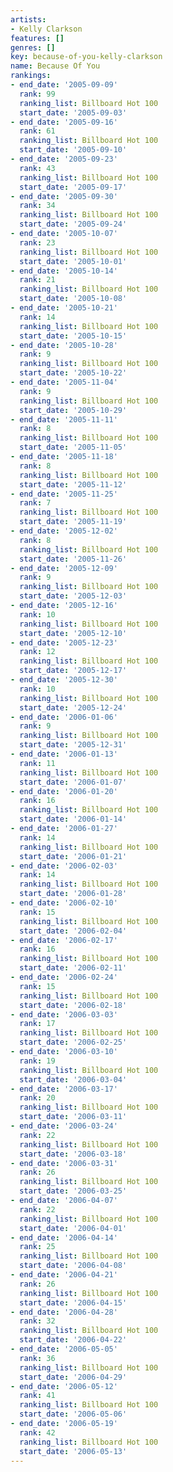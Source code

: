 ```yaml
---
artists:
- Kelly Clarkson
features: []
genres: []
key: because-of-you-kelly-clarkson
name: Because Of You
rankings:
- end_date: '2005-09-09'
  rank: 99
  ranking_list: Billboard Hot 100
  start_date: '2005-09-03'
- end_date: '2005-09-16'
  rank: 61
  ranking_list: Billboard Hot 100
  start_date: '2005-09-10'
- end_date: '2005-09-23'
  rank: 43
  ranking_list: Billboard Hot 100
  start_date: '2005-09-17'
- end_date: '2005-09-30'
  rank: 34
  ranking_list: Billboard Hot 100
  start_date: '2005-09-24'
- end_date: '2005-10-07'
  rank: 23
  ranking_list: Billboard Hot 100
  start_date: '2005-10-01'
- end_date: '2005-10-14'
  rank: 21
  ranking_list: Billboard Hot 100
  start_date: '2005-10-08'
- end_date: '2005-10-21'
  rank: 14
  ranking_list: Billboard Hot 100
  start_date: '2005-10-15'
- end_date: '2005-10-28'
  rank: 9
  ranking_list: Billboard Hot 100
  start_date: '2005-10-22'
- end_date: '2005-11-04'
  rank: 9
  ranking_list: Billboard Hot 100
  start_date: '2005-10-29'
- end_date: '2005-11-11'
  rank: 8
  ranking_list: Billboard Hot 100
  start_date: '2005-11-05'
- end_date: '2005-11-18'
  rank: 8
  ranking_list: Billboard Hot 100
  start_date: '2005-11-12'
- end_date: '2005-11-25'
  rank: 7
  ranking_list: Billboard Hot 100
  start_date: '2005-11-19'
- end_date: '2005-12-02'
  rank: 8
  ranking_list: Billboard Hot 100
  start_date: '2005-11-26'
- end_date: '2005-12-09'
  rank: 9
  ranking_list: Billboard Hot 100
  start_date: '2005-12-03'
- end_date: '2005-12-16'
  rank: 10
  ranking_list: Billboard Hot 100
  start_date: '2005-12-10'
- end_date: '2005-12-23'
  rank: 12
  ranking_list: Billboard Hot 100
  start_date: '2005-12-17'
- end_date: '2005-12-30'
  rank: 10
  ranking_list: Billboard Hot 100
  start_date: '2005-12-24'
- end_date: '2006-01-06'
  rank: 9
  ranking_list: Billboard Hot 100
  start_date: '2005-12-31'
- end_date: '2006-01-13'
  rank: 11
  ranking_list: Billboard Hot 100
  start_date: '2006-01-07'
- end_date: '2006-01-20'
  rank: 16
  ranking_list: Billboard Hot 100
  start_date: '2006-01-14'
- end_date: '2006-01-27'
  rank: 14
  ranking_list: Billboard Hot 100
  start_date: '2006-01-21'
- end_date: '2006-02-03'
  rank: 14
  ranking_list: Billboard Hot 100
  start_date: '2006-01-28'
- end_date: '2006-02-10'
  rank: 15
  ranking_list: Billboard Hot 100
  start_date: '2006-02-04'
- end_date: '2006-02-17'
  rank: 16
  ranking_list: Billboard Hot 100
  start_date: '2006-02-11'
- end_date: '2006-02-24'
  rank: 15
  ranking_list: Billboard Hot 100
  start_date: '2006-02-18'
- end_date: '2006-03-03'
  rank: 17
  ranking_list: Billboard Hot 100
  start_date: '2006-02-25'
- end_date: '2006-03-10'
  rank: 19
  ranking_list: Billboard Hot 100
  start_date: '2006-03-04'
- end_date: '2006-03-17'
  rank: 20
  ranking_list: Billboard Hot 100
  start_date: '2006-03-11'
- end_date: '2006-03-24'
  rank: 22
  ranking_list: Billboard Hot 100
  start_date: '2006-03-18'
- end_date: '2006-03-31'
  rank: 26
  ranking_list: Billboard Hot 100
  start_date: '2006-03-25'
- end_date: '2006-04-07'
  rank: 22
  ranking_list: Billboard Hot 100
  start_date: '2006-04-01'
- end_date: '2006-04-14'
  rank: 25
  ranking_list: Billboard Hot 100
  start_date: '2006-04-08'
- end_date: '2006-04-21'
  rank: 26
  ranking_list: Billboard Hot 100
  start_date: '2006-04-15'
- end_date: '2006-04-28'
  rank: 32
  ranking_list: Billboard Hot 100
  start_date: '2006-04-22'
- end_date: '2006-05-05'
  rank: 36
  ranking_list: Billboard Hot 100
  start_date: '2006-04-29'
- end_date: '2006-05-12'
  rank: 41
  ranking_list: Billboard Hot 100
  start_date: '2006-05-06'
- end_date: '2006-05-19'
  rank: 42
  ranking_list: Billboard Hot 100
  start_date: '2006-05-13'
---
```


